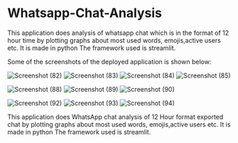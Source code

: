 # Whatsapp-Chat-Analysis
This application does analysis of whatsapp chat which is in the format of 12 hour time by
plotting graphs about most used words, emojis,active users etc. It is made in python
The framework used is streamlit.

Some of the screenshots of the deployed application is shown below: 

![Screenshot (82)](https://github.com/hackwithnick/Whatsapp-Chat-Analysis/assets/85126935/89c07c14-3f14-40da-bd6d-8c7fa28434a8)
![Screenshot (83)](https://github.com/hackwithnick/Whatsapp-Chat-Analysis/assets/85126935/ece13329-99c7-461c-99ca-aac0702314b5)
![Screenshot (84)](https://github.com/hackwithnick/Whatsapp-Chat-Analysis/assets/85126935/63fcc936-8c52-4fa6-b0a8-4498246fbc4f)
![Screenshot (85)](https://github.com/hackwithnick/Whatsapp-Chat-Analysis/assets/85126935/bf6916aa-27d5-4ba1-ba08-a3575afc94d0)

![Screenshot (88)](https://github.com/hackwithnick/Whatsapp-Chat-Analysis/assets/85126935/964c0b5b-a119-465a-ba92-6d8c74ef0f99)
![Screenshot (89)](https://github.com/hackwithnick/Whatsapp-Chat-Analysis/assets/85126935/1eb747d4-39a5-468a-8e27-ca099c7068d1)
![Screenshot (90)](https://github.com/hackwithnick/Whatsapp-Chat-Analysis/assets/85126935/5f0734b9-5b04-4041-80b0-3a88795d2bc5)

![Screenshot (92)](https://github.com/hackwithnick/Whatsapp-Chat-Analysis/assets/85126935/4f4a4e67-75e8-4430-88ad-b192c8c0bc58)
![Screenshot (93)](https://github.com/hackwithnick/Whatsapp-Chat-Analysis/assets/85126935/2dea0594-9cf6-417d-a482-876e46e7dc4c)
![Screenshot (94)](https://github.com/hackwithnick/Whatsapp-Chat-Analysis/assets/85126935/ba6aae25-3701-473d-a2a2-de396cf4eabb)

This application does WhatsApp chat analysis of 12 Hour format exported chat by
plotting graphs about most used words, emojis,active users etc. It is made in python
The framework used is streamlit.
